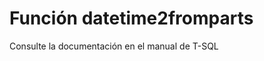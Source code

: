 ﻿---
Autogenerated: true
---

# Función  datetime2fromparts

Consulte la documentación en el manual de T-SQL
